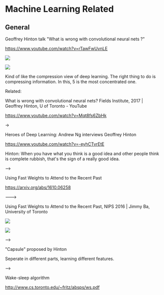 # Machine Learning Related

## General

Geoffrey Hinton talk "What is wrong with convolutional neural nets ?"

https://www.youtube.com/watch?v=rTawFwUvnLE

![][1]

![][2]

Kind of like the compression view of deep learning. The right thing to do is compressing information. In this, 5 is the most concentrated one.

Related:

What is wrong with convolutional neural nets? Fields Institute, 2017 | Geoffrey Hinton, U of Toronto - YouTube

https://www.youtube.com/watch?v=Mqt8fs6ZbHk

->

Heroes of Deep Learning: Andrew Ng interviews Geoffrey Hinton

https://www.youtube.com/watch?v=-eyhCTvrEtE

Hinton: When you have what you think is a good idea and other people think is complete rubbish, that's the sign of a really good idea.

-->

Using Fast Weights to Attend to the Recent Past

https://arxiv.org/abs/1610.06258

--->

Using Fast Weights to Attend to the Recent Past, NIPS 2016 | Jimmy Ba, University of Toronto

![][3]

![][4]

-->

"Capsule" proposed by Hinton

Seperate in different parts, learning different features.

-->

Wake-sleep algorithm

http://www.cs.toronto.edu/~fritz/absps/ws.pdf


  [1]: ./images/1506187250669.jpg
  [2]: ./images/1506187409834.jpg
  [3]: ./images/1506321551989.jpg
  [4]: ./images/1506321603094.jpg